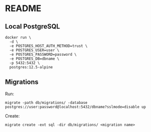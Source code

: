 # README


## Local PostgreSQL

```
docker run \
  -d \
  -e POSTGRES_HOST_AUTH_METHOD=trust \
  -e POSTGRES_USER=user \
  -e POSTGRES_PASSWORD=password \
  -e POSTGRES_DB=dbname \
  -p 5432:5432 \
  postgres:12.5-alpine
```

## Migrations

Run:

```
migrate -path db/migrations/ -database postgres://user:password@localhost:5432/dbname?sslmode=disable up
```

Create:

```
migrate create -ext sql -dir db/migrations/ <migration name>
```

